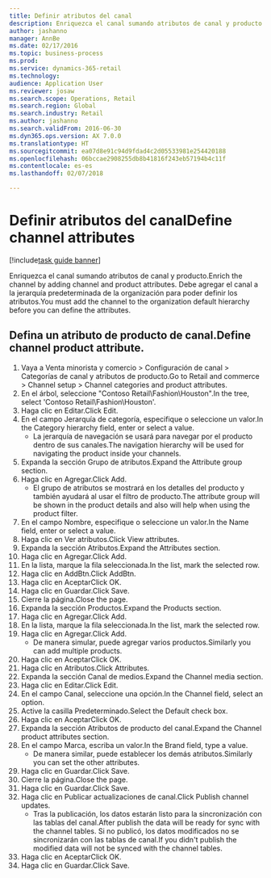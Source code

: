 ```yaml
--- 
title: Definir atributos del canal
description: Enriquezca el canal sumando atributos de canal y producto.
author: jashanno
manager: AnnBe
ms.date: 02/17/2016
ms.topic: business-process
ms.prod: 
ms.service: dynamics-365-retail
ms.technology: 
audience: Application User
ms.reviewer: josaw
ms.search.scope: Operations, Retail
ms.search.region: Global
ms.search.industry: Retail
ms.author: jashanno
ms.search.validFrom: 2016-06-30
ms.dyn365.ops.version: AX 7.0.0
ms.translationtype: HT
ms.sourcegitcommit: ea07d8e91c94d9fdad4c2d05533981e254420188
ms.openlocfilehash: 06bccae2908255db8b41816f243eb57194b4c11f
ms.contentlocale: es-es
ms.lasthandoff: 02/07/2018

---
```

# <a name="define-channel-attributes"></a><span data-ttu-id="dd438-103">Definir atributos del canal</span><span class="sxs-lookup"><span data-stu-id="dd438-103">Define channel attributes</span></span>

[!include[task guide banner](../includes/task-guide-banner.md)]

<span data-ttu-id="dd438-104">Enriquezca el canal sumando atributos de canal y producto.</span><span class="sxs-lookup"><span data-stu-id="dd438-104">Enrich the channel by adding channel and product attributes.</span></span> <span data-ttu-id="dd438-105">Debe agregar el canal a la jerarquía predeterminada de la organización para poder definir los atributos.</span><span class="sxs-lookup"><span data-stu-id="dd438-105">You must add the channel to the organization default hierarchy before you can define the attributes.</span></span>


## <a name="define-channel-product-attribute"></a><span data-ttu-id="dd438-106">Defina un atributo de producto de canal.</span><span class="sxs-lookup"><span data-stu-id="dd438-106">Define channel product attribute.</span></span>
1. <span data-ttu-id="dd438-107">Vaya a Venta minorista y comercio > Configuración de canal > Categorías de canal y atributos de producto.</span><span class="sxs-lookup"><span data-stu-id="dd438-107">Go to Retail and commerce > Channel setup > Channel categories and product attributes.</span></span>
2. <span data-ttu-id="dd438-108">En el árbol, seleccione "Contoso Retail\Fashion\Houston".</span><span class="sxs-lookup"><span data-stu-id="dd438-108">In the tree, select 'Contoso Retail\Fashion\Houston'.</span></span>
3. <span data-ttu-id="dd438-109">Haga clic en Editar.</span><span class="sxs-lookup"><span data-stu-id="dd438-109">Click Edit.</span></span>
4. <span data-ttu-id="dd438-110">En el campo Jerarquía de categoría, especifique o seleccione un valor.</span><span class="sxs-lookup"><span data-stu-id="dd438-110">In the Category hierarchy field, enter or select a value.</span></span>
    * <span data-ttu-id="dd438-111">La jerarquía de navegación se usará para navegar por el producto dentro de sus canales.</span><span class="sxs-lookup"><span data-stu-id="dd438-111">The navigation hierarchy will be used for navigating the product inside your channels.</span></span>  
5. <span data-ttu-id="dd438-112">Expanda la sección Grupo de atributos.</span><span class="sxs-lookup"><span data-stu-id="dd438-112">Expand the Attribute group section.</span></span>
6. <span data-ttu-id="dd438-113">Haga clic en Agregar.</span><span class="sxs-lookup"><span data-stu-id="dd438-113">Click Add.</span></span>
    * <span data-ttu-id="dd438-114">El grupo de atributos se mostrará en los detalles del producto y también ayudará al usar el filtro de producto.</span><span class="sxs-lookup"><span data-stu-id="dd438-114">The attribute group will be shown in the product details and also will help when using the product filter.</span></span>  
7. <span data-ttu-id="dd438-115">En el campo Nombre, especifique o seleccione un valor.</span><span class="sxs-lookup"><span data-stu-id="dd438-115">In the Name field, enter or select a value.</span></span>
8. <span data-ttu-id="dd438-116">Haga clic en Ver atributos.</span><span class="sxs-lookup"><span data-stu-id="dd438-116">Click View attributes.</span></span>
9. <span data-ttu-id="dd438-117">Expanda la sección Atributos.</span><span class="sxs-lookup"><span data-stu-id="dd438-117">Expand the Attributes section.</span></span>
10. <span data-ttu-id="dd438-118">Haga clic en Agregar.</span><span class="sxs-lookup"><span data-stu-id="dd438-118">Click Add.</span></span>
11. <span data-ttu-id="dd438-119">En la lista, marque la fila seleccionada.</span><span class="sxs-lookup"><span data-stu-id="dd438-119">In the list, mark the selected row.</span></span>
12. <span data-ttu-id="dd438-120">Haga clic en AddBtn.</span><span class="sxs-lookup"><span data-stu-id="dd438-120">Click AddBtn.</span></span>
13. <span data-ttu-id="dd438-121">Haga clic en Aceptar</span><span class="sxs-lookup"><span data-stu-id="dd438-121">Click OK.</span></span>
14. <span data-ttu-id="dd438-122">Haga clic en Guardar.</span><span class="sxs-lookup"><span data-stu-id="dd438-122">Click Save.</span></span>
15. <span data-ttu-id="dd438-123">Cierre la página.</span><span class="sxs-lookup"><span data-stu-id="dd438-123">Close the page.</span></span>
16. <span data-ttu-id="dd438-124">Expanda la sección Productos.</span><span class="sxs-lookup"><span data-stu-id="dd438-124">Expand the Products section.</span></span>
17. <span data-ttu-id="dd438-125">Haga clic en Agregar.</span><span class="sxs-lookup"><span data-stu-id="dd438-125">Click Add.</span></span>
18. <span data-ttu-id="dd438-126">En la lista, marque la fila seleccionada.</span><span class="sxs-lookup"><span data-stu-id="dd438-126">In the list, mark the selected row.</span></span>
19. <span data-ttu-id="dd438-127">Haga clic en Agregar.</span><span class="sxs-lookup"><span data-stu-id="dd438-127">Click Add.</span></span>
    * <span data-ttu-id="dd438-128">De manera simular, puede agregar varios productos.</span><span class="sxs-lookup"><span data-stu-id="dd438-128">Similarly you can add multiple products.</span></span>  
20. <span data-ttu-id="dd438-129">Haga clic en Aceptar</span><span class="sxs-lookup"><span data-stu-id="dd438-129">Click OK.</span></span>
21. <span data-ttu-id="dd438-130">Haga clic en Atributos.</span><span class="sxs-lookup"><span data-stu-id="dd438-130">Click Attributes.</span></span>
22. <span data-ttu-id="dd438-131">Expanda la sección Canal de medios.</span><span class="sxs-lookup"><span data-stu-id="dd438-131">Expand the Channel media section.</span></span>
23. <span data-ttu-id="dd438-132">Haga clic en Editar.</span><span class="sxs-lookup"><span data-stu-id="dd438-132">Click Edit.</span></span>
24. <span data-ttu-id="dd438-133">En el campo Canal, seleccione una opción.</span><span class="sxs-lookup"><span data-stu-id="dd438-133">In the Channel field, select an option.</span></span>
25. <span data-ttu-id="dd438-134">Active la casilla Predeterminado.</span><span class="sxs-lookup"><span data-stu-id="dd438-134">Select the Default check box.</span></span>
26. <span data-ttu-id="dd438-135">Haga clic en Aceptar</span><span class="sxs-lookup"><span data-stu-id="dd438-135">Click OK.</span></span>
27. <span data-ttu-id="dd438-136">Expanda la sección Atributos de producto del canal.</span><span class="sxs-lookup"><span data-stu-id="dd438-136">Expand the Channel product attributes section.</span></span>
28. <span data-ttu-id="dd438-137">En el campo Marca, escriba un valor.</span><span class="sxs-lookup"><span data-stu-id="dd438-137">In the Brand field, type a value.</span></span>
    * <span data-ttu-id="dd438-138">De manera similar, puede establecer los demás atributos.</span><span class="sxs-lookup"><span data-stu-id="dd438-138">Similarly you can set the other attributes.</span></span>  
29. <span data-ttu-id="dd438-139">Haga clic en Guardar.</span><span class="sxs-lookup"><span data-stu-id="dd438-139">Click Save.</span></span>
30. <span data-ttu-id="dd438-140">Cierre la página.</span><span class="sxs-lookup"><span data-stu-id="dd438-140">Close the page.</span></span>
31. <span data-ttu-id="dd438-141">Haga clic en Guardar.</span><span class="sxs-lookup"><span data-stu-id="dd438-141">Click Save.</span></span>
32. <span data-ttu-id="dd438-142">Haga clic en Publicar actualizaciones de canal.</span><span class="sxs-lookup"><span data-stu-id="dd438-142">Click Publish channel updates.</span></span>
    * <span data-ttu-id="dd438-143">Tras la publicación, los datos estarán listo para la sincronización con las tablas del canal.</span><span class="sxs-lookup"><span data-stu-id="dd438-143">After publish the data will be ready for sync with the channel tables.</span></span> <span data-ttu-id="dd438-144">Si no publicó, los datos modificados no se sincronizarán con las tablas de canal.</span><span class="sxs-lookup"><span data-stu-id="dd438-144">If you didn't publish the modified data will not be synced with the channel tables.</span></span>  
33. <span data-ttu-id="dd438-145">Haga clic en Aceptar</span><span class="sxs-lookup"><span data-stu-id="dd438-145">Click OK.</span></span>
34. <span data-ttu-id="dd438-146">Haga clic en Guardar.</span><span class="sxs-lookup"><span data-stu-id="dd438-146">Click Save.</span></span>



